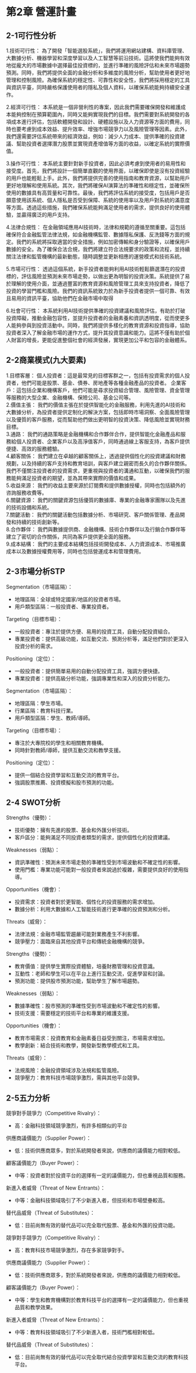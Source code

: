 # 第2章	營運計畫
## 2-1可行性分析

1.技術可行性：
為了開發「智能選股系統」，我們將運用網站建構、資料庫管理、大數據分析、機器學習和深度學習以及人工智慧等前沿技術。這將使我們能夠有效地從龐大的市場數據中選擇最佳投資標的，並進行準確的風險評估和未來市場趨勢預測。同時，我們將提供全面的金融分析和多維度的風險分析，幫助使用者更好地管理和控制風險。為確保系統的穩定性、可靠性和安全性，我們將採用穩定的工具與資訊平臺，同時嚴格保護使用者的隱私及個人資料，以確保系統能夠持續安全運作。

2.經濟可行性：
本系統是一個非營利性的專案，因此我們需要確保開發和維護成本能夠控制在預算範圍內，同時又能夠實現我們的目標。我們需要對系統開發的各項成本進行評估，包括軟體開發和設計、硬體設施以及人力資源等方面的費用，同時也要考慮到成本效益、提升效率、增強市場競爭力以及風險管理等因素。此外，我們還需要評估系統帶來的經濟效益，例如：減少人力成本、提供準確的投資建議、幫助投資者選擇潛力股票並實現資產增值等方面的收益，以確定系統的實際價值。

3.操作可行性：
本系統主要針對新手投資者，因此必須考慮到使用者的易用性和接受度。首先，我們將設計一個簡單直觀的使用界面，以確保即使是沒有投資經驗的用戶也能輕鬆上手。此外，我們將提供完善的使用指南和教育資源，以幫助用戶更好地理解和使用系統。其次，我們將確保AI演算法的準確性和穩定性，並確保所使用的數據具有高質量和可靠性。最後，我們將評估系統的接受度，包括用戶是否願意使用該系統、個人隱私是否受到保障、系統的使用率以及用戶對系統的滿意度等方面。透過這些措施，我們確保系統能夠滿足使用者的需求，提供良好的使用體驗，並贏得廣泛的用戶支持。

4.法律合規性：
在金融領域應用AI技術時，法律和規範的遵循至關重要。這包括確保符合金融監管法律法規，如金融機構監管、數據隱私保護、反洗錢等方面的規定。我們的系統將採取適當的安全措施，例如加密傳輸和身分驗證等，以確保用戶數據的安全。為了確保合法合規，我們將建立符合法規要求的政策和流程，並持續關注法律和監管機構的最新動態，隨時調整並更新相應的運營模式和技術系統。

5.市場可行性：
透過這個系統，新手投資者能夠利用AI技術輕鬆篩選潛在的投資標的，評估風險並預測未來市場走勢，以做出更為明智的投資決策。系統提供了易於理解的使用介面，並通過豐富的教育資源和風險管理工具來支持投資者，降低了投資的學習門檻和風險。我們的資訊系統致力於為新手投資者提供一個可靠、有效且易用的資訊平臺，協助他們在金融市場中取得

6.社會可行性：
本系統利用AI技術提供準確的投資建議和風險評估，有助於打破投資障礙，推動金融包容性，並提升投資者的金融素養和資訊透明度，從而使更多人能夠參與到投資活動中。同時，我們將提供多樣化的教育資源和投資指導，協助投資者深入了解金融市場的運作方式，提升其投資意識和能力。這將不僅有助於個人財富的增長，更能促進整個社會的經濟發展，實現更加公平和包容的金融體系。

## 2-2商業模式(九大要素)
1.目標客層：
個人投資者：這是最常見的目標客群之一，包括有投資需求的個人投資者，他們可能是股票、基金、債券、房地產等各種金融產品的投資者。
企業客戶：這包括企業和機構客戶，他們可能是尋求投資組合管理、風險管理、資金管理等服務的大型企業、金融機構、保險公司、基金公司等。  
2.價值主張：
我們的價值主張在於提供智能化的金融服務，利用先進的AI技術和大數據分析，為投資者提供定制化的解決方案，包括即時市場洞察、全面風險管理以及優質的客戶服務，從而幫助他們做出更明智的投資決策、降低風險並實現財務目標。  
3.通路：
我們的通路策略是金融機構和合作夥伴合作，提供智能化金融產品和服務給個人投資者、企業客戶以及高淨值客戶，同時通過線上客服支持，為客戶提供便捷、高效的服務體驗。  
4.顧客關係：
我們建立在卓越的顧客關係上，透過提供個性化的投資建議和財務規劃，以及持續的客戶支持和教育培訓，與客戶建立親密而長久的合作夥伴關係。我們不僅關注投資者的投資需求，更重視與投資者的溝通和互動，以確保我們的服務能夠滿足投資者的期望，並為其帶來實際的價值和成果。  
5.收益來源：
我們的收益主要來源於訂閱費和提供數據授權，同時也包括額外的咨詢服務收費等。  
6.關鍵資源：
我們的關鍵資源包括優質的數據庫、專業的金融專家團隊以及先進的技術設備和系統。  
7.關鍵活動：
我們的關鍵活動包括數據分析、市場研究、客戶關係管理、產品開發和持續的技術創新等。  
8.合作夥伴：
我們與數據提供商、金融機構、技術合作夥伴以及行銷合作夥伴等建立了密切的合作關係，共同為客戶提供更全面的服務。  
9.成本結構：
我們的主要成本結構包括技術開發成本、人力資源成本、市場推廣成本以及數據授權費用等，同時也包括營運成本和管理費用。

## 2-3市場分析STP

Segmentation（市場區隔）：
-	地理區隔：全球或特定國家/地區的投資者市場。
-	用戶類型區隔：一般投資者、專業投資者。

Targeting（目標市場）：
-	一般投資者：專注於提供方便、易用的投資工具，自動分配投資組合。
-	專業投資者：提供高級功能，如互動交流、預測分析等，滿足他們對於更深入投資分析的需求。

Positioning（定位）：
-	一般投資者：提供簡單易用的自動分配投資工具，強調方便快捷。
-	專業投資者：提供高級分析功能，強調專業性和深入的投資分析能力。

Segmentation（市場區隔）：
-	地理區隔：學生市場。
-	行業區隔：教育科技行業。
-	用戶類型區隔：學生、教師/導師。

Targeting（目標市場）：
-	專注於大專院校的學生和相關教育機構。
-	同時針對教師/導師，提供互動交流和教學支援。

Positioning（定位）：
-	提供一個結合投資學習和互動交流的教育平台。
-	強調股票推薦、投資模擬和股市預測的功能。

## 2-4 SWOT分析

Strengths（優勢）：
-	技術優勢：擁有先進的股票、基金和外匯分析技術。
-	客戶區分：能夠滿足不同投資者類型的需求，提供個性化的投資建議。

  Weaknesses（弱點）：
-	資訊準確性：預測未來市場走勢的準確性受到市場波動和不確定性的影響。
-	使用門檻：專業功能可能對一般投資者來說過於複雜，需要提供良好的使用指導。

  Opportunities（機會）：
-	投資需求：投資者對於更智能、個性化的投資服務的需求增加。
-	數據分析：利用大數據和人工智能技術進行更準確的投資預測和分析。

  Threats（威脅）：
-	法律法規：金融市場監管趨嚴可能對業務產生不利影響。
-	競爭壓力：面臨來自其他投資平台和傳統金融機構的競爭。

Strengths（優勢）：
-	教育價值：提供學生實際投資體驗，培養財務管理和投資意識。
-	互動性：老師和學生可以在平台上進行互動交流，促進學習和討論。
-	預測功能：提供股市預測功能，幫助學生了解市場趨勢。

Weaknesses（弱點）：
-	數據準確性：股市預測的準確性受到市場波動和不確定性的影響。
-	技術支援：需要穩定的技術平台和專業的維護支援。

Opportunities（機會）：
-	教育市場需求：投資教育和金融素養日益受到關注，市場需求增加。
-	教學創新：結合技術和教學，開發新型教學模式和工具。

Threats（威脅）：
-	法規風險：金融投資領域涉及法規和監管風險。
-	競爭壓力：教育科技市場競爭激烈，需與其他平台競爭。

## 2-5五力分析

競爭對手競爭力（Competitive Rivalry）：
-	高：金融科技領域競爭激烈，有許多相類似的平台

 供應商議價能力（Supplier Power）：
-	低：技術供應商眾多，對於系統開發者來說，供應商的議價能力相對較低。

  顧客議價能力（Buyer Power）：
-	中等：投資者對於投資平台的選擇有一定的議價能力，但也重視品質和服務。

  新進入者威脅（Threat of New Entrants）：
-	中等：金融科技領域吸引了不少新進入者，但技術和市場壁壘較高。

  替代品威脅（Threat of Substitutes）：
-	低：目前尚無有效的替代品可以完全取代股票、基金和外匯的投資功能。

競爭對手競爭力（Competitive Rivalry）：
   - 高：教育科技市場競爭激烈，存在多家競爭對手。

供應商議價能力（Supplier Power）：
-	低：技術供應商眾多，對於系統開發者來說，供應商的議價能力相對較低。

顧客議價能力（Buyer Power）：
-	中等：學生和教育機構對於教育科技平台的選擇有一定的議價能力，但也重視品質和教學效果。

新進入者威脅（Threat of New Entrants）：
-	中等：教育科技領域吸引了不少新進入者，技術門檻相對較低。

替代品威脅（Threat of Substitutes）：
-	低：目前尚無有效的替代品可以完全取代結合投資學習和互動交流的教育科技平台。
